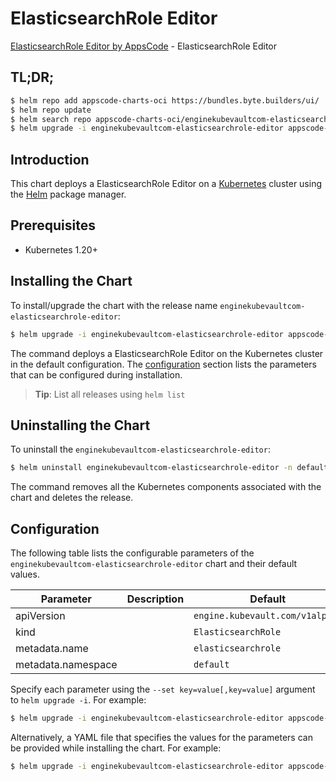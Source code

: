 # ElasticsearchRole Editor

[ElasticsearchRole Editor by AppsCode](https://appscode.com) - ElasticsearchRole Editor

## TL;DR;

```bash
$ helm repo add appscode-charts-oci https://bundles.byte.builders/ui/
$ helm repo update
$ helm search repo appscode-charts-oci/enginekubevaultcom-elasticsearchrole-editor --version=v0.7.0
$ helm upgrade -i enginekubevaultcom-elasticsearchrole-editor appscode-charts-oci/enginekubevaultcom-elasticsearchrole-editor -n default --create-namespace --version=v0.7.0
```

## Introduction

This chart deploys a ElasticsearchRole Editor on a [Kubernetes](http://kubernetes.io) cluster using the [Helm](https://helm.sh) package manager.

## Prerequisites

- Kubernetes 1.20+

## Installing the Chart

To install/upgrade the chart with the release name `enginekubevaultcom-elasticsearchrole-editor`:

```bash
$ helm upgrade -i enginekubevaultcom-elasticsearchrole-editor appscode-charts-oci/enginekubevaultcom-elasticsearchrole-editor -n default --create-namespace --version=v0.7.0
```

The command deploys a ElasticsearchRole Editor on the Kubernetes cluster in the default configuration. The [configuration](#configuration) section lists the parameters that can be configured during installation.

> **Tip**: List all releases using `helm list`

## Uninstalling the Chart

To uninstall the `enginekubevaultcom-elasticsearchrole-editor`:

```bash
$ helm uninstall enginekubevaultcom-elasticsearchrole-editor -n default
```

The command removes all the Kubernetes components associated with the chart and deletes the release.

## Configuration

The following table lists the configurable parameters of the `enginekubevaultcom-elasticsearchrole-editor` chart and their default values.

|     Parameter      | Description |                  Default                   |
|--------------------|-------------|--------------------------------------------|
| apiVersion         |             | <code>engine.kubevault.com/v1alpha1</code> |
| kind               |             | <code>ElasticsearchRole</code>             |
| metadata.name      |             | <code>elasticsearchrole</code>             |
| metadata.namespace |             | <code>default</code>                       |


Specify each parameter using the `--set key=value[,key=value]` argument to `helm upgrade -i`. For example:

```bash
$ helm upgrade -i enginekubevaultcom-elasticsearchrole-editor appscode-charts-oci/enginekubevaultcom-elasticsearchrole-editor -n default --create-namespace --version=v0.7.0 --set apiVersion=engine.kubevault.com/v1alpha1
```

Alternatively, a YAML file that specifies the values for the parameters can be provided while
installing the chart. For example:

```bash
$ helm upgrade -i enginekubevaultcom-elasticsearchrole-editor appscode-charts-oci/enginekubevaultcom-elasticsearchrole-editor -n default --create-namespace --version=v0.7.0 --values values.yaml
```
